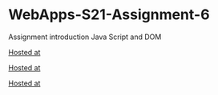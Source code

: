 # WebApps-S21-Assignment-6
Assignment introduction Java Script and DOM

[Hosted at](https://44-563-web-apps-s21.github.io/webapps-s21-assignment-6-akhilmallepally/hidden.html)

[Hosted at](https://44-563-web-apps-s21.github.io/webapps-s21-assignment-6-akhilmallepally/arithmetic.html)

[Hosted at](https://44-563-web-apps-s21.github.io/webapps-s21-assignment-6-akhilmallepally/bear.html)
